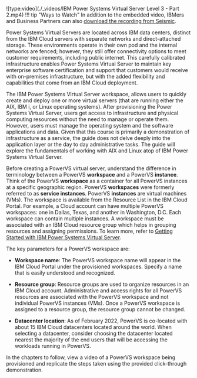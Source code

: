 ![type:video](./_videos/IBM Power Systems Virtual Server Level 3 - Part 2.mp4)
!!! tip "Ways to Watch"
    In addition to the embedded video, IBMers and Business Partners can also <a href="https://ibm.seismic.com/Link/Content/DC7MhCMFHqdF384HP8b4dXgRMqhG" target="_blank">download the recording from Seismic</a>.

Power Systems Virtual Servers are located across IBM data centers, distinct from the IBM Cloud servers with separate networks and direct-attached storage. These environments operate in their own pod and the internal networks are fenced; however, they still offer connectivity options to meet customer requirements, including public internet. This carefully calibrated infrastructure enables Power Systems Virtual Server to maintain key enterprise software certification and support that customers would receive with on-premises infrastructure, but with the added flexibility and capabilities that come from an IBM Cloud deployment.

The IBM Power Systems Virtual Server workspace, allows users to quickly create and deploy one or more virtual servers (that are running either the AIX, IBM i, or Linux operating systems). After provisioning the Power Systems Virtual Server, users get access to infrastructure and physical computing resources without the need to manage or operate them. However, users must manage the operating system and the software applications and data. Given that this course is primarily a demonstration of infrastructure as a service, the guide does not delve deeply into the application layer or the day to day administrative tasks. The guide will explore the fundamentals of working with AIX and Linux atop of IBM Power Systems Virtual Server.

Before creating a PowerVS virtual server, understand the difference in terminology between a PowerVS **workspace** and a PowerVS **instance**. Think of the PowerVS **workspace** as a container for all PowerVS instances at a specific geographic region. PowerVS **workspaces** were formerly referred to as **service instances**. PowerVS **instances** are virtual machines (VMs). The workspace is available from the Resource List in the IBM Cloud Portal. For example, a Cloud account can have multiple PowerVS workspaces: one in Dallas, Texas, and another in Washington, D.C. Each workspace can contain multiple instances. A workspace must be associated with an IBM Cloud resource group which helps in grouping resources and assigning permissions. To learn more, refer to <a href="https://cloud.ibm.com/docs/power-iaas?topic=power-iaas-getting-started" target="_blank">Getting Started with IBM Power Systems Virtual Server</a>.

The key parameters for a PowerVS workspace are:

- **Workspace name**: The PowerVS workspace name will appear in the IBM Cloud Portal under the provisioned workspaces. Specify a name that is easily understood and recognized.

- **Resource group**: Resource groups are used to organize resources in an IBM Cloud account. Administrative and access rights for all PowerVS resources are associated with the PowerVS workspace and not individual PowerVS instances (VMs). Once a PowerVS workspace is assigned to a resource group, the resource group cannot be changed.

- **Datacenter location**: As of February 2022, PowerVS is co-located with about 15 IBM Cloud datacenters located around the world. When selecting a datacenter, consider choosing the datacenter located nearest the majority of the end users that will be accessing the workloads running in PowerVS.

In the chapters to follow, view a video of a PowerVS workspace being provisioned and replicate the steps taken using the provided click-through demonstration.
